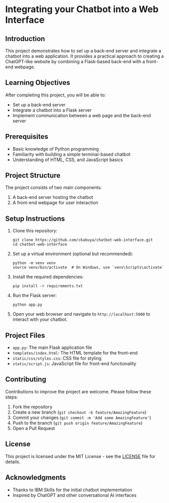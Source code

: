 # Integrating your Chatbot into a Web Interface

## Introduction
This project demonstrates how to set up a back-end server and integrate a chatbot into a web application. It provides a practical approach to creating a ChatGPT-like website by combining a Flask-based back-end with a front-end webpage.

## Learning Objectives
After completing this project, you will be able to:
- Set up a back-end server
- Integrate a chatbot into a Flask server
- Implement communication between a web page and the back-end server

## Prerequisites
- Basic knowledge of Python programming
- Familiarity with building a simple terminal-based chatbot
- Understanding of HTML, CSS, and JavaScript basics

## Project Structure
The project consists of two main components:
1. A back-end server hosting the chatbot
2. A front-end webpage for user interaction

## Setup Instructions
1. Clone this repository:
   ```
   git clone https://github.com/ckabuya/chatbot-web-interface.git
   cd chatbot-web-interface
   ```

2. Set up a virtual environment (optional but recommended):
   ```
   python -m venv venv
   source venv/bin/activate  # On Windows, use `venv\Scripts\activate`
   ```

3. Install the required dependencies:
   ```
   pip install -r requirements.txt
   ```

4. Run the Flask server:
   ```
   python app.py
   ```

5. Open your web browser and navigate to `http://localhost:5000` to interact with your chatbot.

## Project Files
- `app.py`: The main Flask application file
- `templates/index.html`: The HTML template for the front-end
- `static/css/styles.css`: CSS file for styling
- `static/script.js`: JavaScript file for front-end functionality

## Contributing
Contributions to improve the project are welcome. Please follow these steps:
1. Fork the repository
2. Create a new branch (`git checkout -b feature/AmazingFeature`)
3. Commit your changes (`git commit -m 'Add some AmazingFeature'`)
4. Push to the branch (`git push origin feature/AmazingFeature`)
5. Open a Pull Request

## License
This project is licensed under the MIT License - see the [LICENSE](LICENSE) file for details.

## Acknowledgments
- Thanks to IBM Skills for the initial chatbot implementation
- Inspired by ChatGPT and other conversational AI interfaces